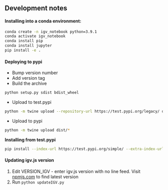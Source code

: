 ## Development notes

#### Installing into a conda environment:

```bash
conda create -n igv_notebook python=3.9.1
conda activate igv_notebook
conda install pip
conda install jupyter
pip install -e .
```

#### Deploying to pypi

* Bump version number
*  Add version tag
*  Build the archive

```bash
python setup.py sdist bdist_wheel
```
* Upload to test.pypi

```bash
python -m twine upload --repository-url https://test.pypi.org/legacy/ dist/*
```

* Upload to pypi

```bash
python -m twine upload dist/*
```


**Installing from test.pypi**

```bash
pip install --index-url https://test.pypi.org/simple/ --extra-index-url https://pypi.org/simple igv_notebook
```

#### Updating igv.js version

1. Edit VERSION_IGV - enter igv.js version with no line feed.  Visit [npmjs.com](https://www.npmjs.com/package/igv) to find latest version
2. Run ```python updateIGV.py```

